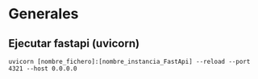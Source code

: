 # Generales

## Ejecutar fastapi (uvicorn)
```shell
uvicorn [nombre_fichero]:[nombre_instancia_FastApi] --reload --port 4321 --host 0.0.0.0
```
